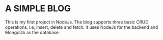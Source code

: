 # A SIMPLE BLOG

This is my first project in NodeJs. The blog supports three basic CRUD operations, i.e, insert, delete and fetch. It uses NodeJs for the backend and MongoDb as the database. 
